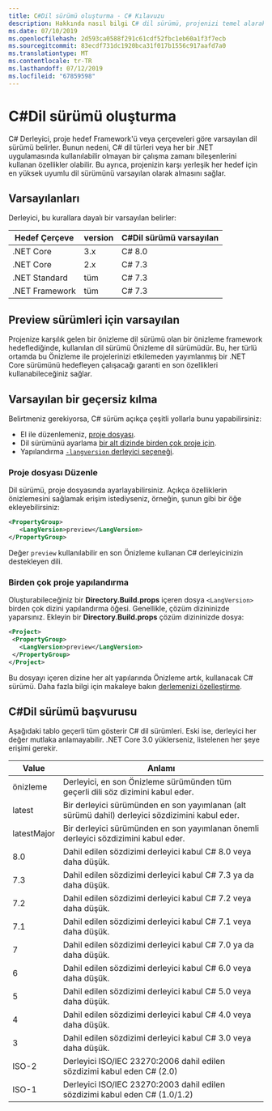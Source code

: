 ```yaml
---
title: C#Dil sürümü oluşturma - C# Kılavuzu
description: Hakkında nasıl bilgi C# dil sürümü, projenizi temel alarak belirlenir ve farklı değerler, el ile şekilde ayarlayabilirsiniz.
ms.date: 07/10/2019
ms.openlocfilehash: 2d593ca0588f291c61cdf52fbc1eb60a1f3f7ecb
ms.sourcegitcommit: 83ecdf731dc1920bca31f017b1556c917aafd7a0
ms.translationtype: MT
ms.contentlocale: tr-TR
ms.lasthandoff: 07/12/2019
ms.locfileid: "67859598"
---
```

# <a name="c-language-versioning"></a>C#Dil sürümü oluşturma

C# Derleyici, proje hedef Framework'ü veya çerçeveleri göre varsayılan dil sürümü belirler. Bunun nedeni, C# dil türleri veya her bir .NET uygulamasında kullanılabilir olmayan bir çalışma zamanı bileşenlerini kullanan özellikler olabilir. Bu ayrıca, projenizin karşı yerleşik her hedef için en yüksek uyumlu dil sürümünü varsayılan olarak almasını sağlar.

## <a name="defaults"></a>Varsayılanları

Derleyici, bu kurallara dayalı bir varsayılan belirler:

|Hedef Çerçeve|version|C#Dil sürümü varsayılan|
|----------------|-------|---------------------------|
|.NET Core|3.x|C# 8.0|
|.NET Core|2.x|C# 7.3|
|.NET Standard|tüm|C# 7.3|
|.NET Framework|tüm|C# 7.3|

## <a name="default-for-previews"></a>Preview sürümleri için varsayılan

Projenize karşılık gelen bir önizleme dil sürümü olan bir önizleme framework hedeflediğinde, kullanılan dil sürümü Önizleme dil sürümüdür. Bu, her türlü ortamda bu Önizleme ile projelerinizi etkilemeden yayımlanmış bir .NET Core sürümünü hedefleyen çalışacağı garanti en son özellikleri kullanabileceğiniz sağlar.

## <a name="overriding-a-default"></a>Varsayılan bir geçersiz kılma

Belirtmeniz gerekiyorsa, C# sürüm açıkça çeşitli yollarla bunu yapabilirsiniz:

- El ile düzenlemeniz, [proje dosyası](#edit-the-project-file).
- Dil sürümünü ayarlama [bir alt dizinde birden çok proje için](#configure-multiple-projects).
- Yapılandırma [ `-langversion` derleyici seçeneği](#set-the-langversion-compiler-option).

### <a name="edit-the-project-file"></a>Proje dosyası Düzenle

Dil sürümü, proje dosyasında ayarlayabilirsiniz. Açıkça özelliklerin önizlemesini sağlamak erişim istediyseniz, örneğin, şunun gibi bir öğe ekleyebilirsiniz:

```xml
<PropertyGroup>
   <LangVersion>preview</LangVersion>
</PropertyGroup>
```

Değer `preview` kullanılabilir en son Önizleme kullanan C# derleyicinizin destekleyen dili.

### <a name="configure-multiple-projects"></a>Birden çok proje yapılandırma

Oluşturabileceğiniz bir **Directory.Build.props** içeren dosya `<LangVersion>` birden çok dizini yapılandırma öğesi. Genellikle, çözüm dizininizde yaparsınız. Ekleyin bir **Directory.Build.props** çözüm dizininizde dosya:

```xml
<Project>
 <PropertyGroup>
   <LangVersion>preview</LangVersion>
 </PropertyGroup>
</Project>
```

Bu dosyayı içeren dizine her alt yapılarında Önizleme artık, kullanacak C# sürümü. Daha fazla bilgi için makaleye bakın [derlemenizi özelleştirme](/visualstudio/msbuild/customize-your-build).

## <a name="c-language-version-reference"></a>C#Dil sürümü başvurusu

Aşağıdaki tablo geçerli tüm gösterir C# dil sürümleri. Eski ise, derleyici her değer mutlaka anlamayabilir. .NET Core 3.0 yüklerseniz, listelenen her şeye erişimi gerekir.

|Value|Anlamı|
|------------|-------------|
|önizleme|Derleyici, en son Önizleme sürümünden tüm geçerli dili söz dizimini kabul eder.|
|latest|Bir derleyici sürümünden en son yayımlanan (alt sürümü dahil) derleyici sözdizimini kabul eder.|
|latestMajor|Bir derleyici sürümünden en son yayımlanan önemli derleyici sözdizimini kabul eder.|
|8.0|Dahil edilen sözdizimi derleyici kabul C# 8.0 veya daha düşük.|
|7.3|Dahil edilen sözdizimi derleyici kabul C# 7.3 ya da daha düşük.|
|7.2|Dahil edilen sözdizimi derleyici kabul C# 7.2 veya daha düşük.|
|7.1|Dahil edilen sözdizimi derleyici kabul C# 7.1 veya daha düşük.|
|7|Dahil edilen sözdizimi derleyici kabul C# 7.0 ya da daha düşük.|
|6|Dahil edilen sözdizimi derleyici kabul C# 6.0 veya daha düşük.|
|5|Dahil edilen sözdizimi derleyici kabul C# 5.0 veya daha düşük.|
|4|Dahil edilen sözdizimi derleyici kabul C# 4.0 veya daha düşük.|
|3|Dahil edilen sözdizimi derleyici kabul C# 3.0 veya daha düşük.|
|ISO-2|Derleyici ISO/IEC 23270:2006 dahil edilen sözdizimi kabul eden C# (2.0) |
|ISO-1|Derleyici ISO/IEC 23270:2003 dahil edilen sözdizimi kabul eden C# (1.0/1.2) |
